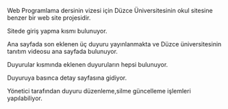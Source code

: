 Web Programlama dersinin vizesi için Düzce Üniversitesinin okul sitesine benzer bir web site projesidir. 

Sitede giriş yapma kısmı bulunuyor.

Ana sayfada son eklenen üç duyuru yayınlanmakta ve Düzce üniversitesinin tanıtım videosu ana sayfada bulunuyor. 

Duyurular kısmında eklenen duyuruların hepsi bulunuyor. 

Duyuruya basınca detay sayfasına gidiyor. 

Yönetici tarafından duyuru düzenleme,silme güncelleme işlemleri yapılabiliyor.
